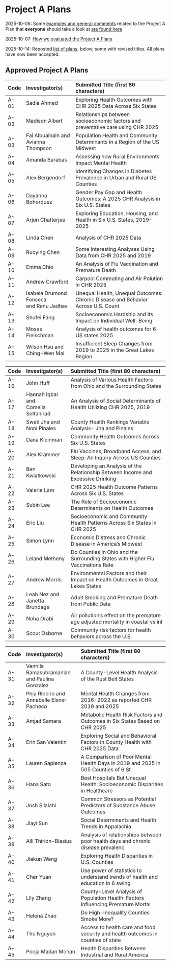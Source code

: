 # Project A Plans

2025-10-06: Some [examples and general comments](examples.md) related to the Project A Plan that **everyone** should take a look at [are found here](examples.md)

2025-10-07: [How we evaluated the Project A Plans](https://github.com/THOMASELOVE/431-classes-2025/blob/main/projectA/plans/evaluation.md)

2025-10-14: Reposted [list of plans](#approved-project-a-plans), below, some with revised titles. All plans have now been accepted.

## Approved Project A Plans

Code | Investigator(s) | Submitted Title (first 80 characters)
:---- | :---------------- | :---------------------------------------------------------------------------------------------
A-01 | Sadia Ahmed | Exploring Health Outcomes with CHR 2025 Data Across Six States
A-02 | Madison Albert | Relationships between socioeconomic factors and preventative care using CHR 2025
A-03 | Fai Albuainain and <br> Avianna Thompson | Population Health and Community Determinants in a Region of the US Midwest
A-04 | Amanda Barabas | Assessing how Rural Environments Impact Mental Health
A-05 | Alex Bergendorf | Identifying Changes in Diabetes Prevalence in Urban and Rural US Counties
A-06 | Dayanna Bohorquez | Gender Pay Gap and Health Outcomes: A 2025 CHR Analysis in Six U.S. States
A-07 | Arjun Chatterjee | Exploring Education, Housing, and Health in Six U.S. States, 2019–2025
A-08 | Linda Chen | Analysis of CHR 2025 Data
A-09 | Ruoying Chen | Some Interesting Analyses Using Data from CHR 2025 and 2019
A-10 | Emma Chio | An Analysis of Flu Vaccination and Premature Death
A-11 | Andrew Crawford | Carpool Commuting and Air Polution in CHR 2025
A-12 | Isabela Drumond Fonseca <br> and Renu Jadhav | Unequal Health, Unequal Outcomes: Chronic Disease and Behavior Across U.S. Count
A-13 | Shufei Fang | Socioeconomic Hardship and Its Impact on Individual Well-Being
A-14 | Moses Fleischman | Analysis of health outcomes for 6 US states 2025
A-15 | Wilson Hsu and <br> Ching-Wen Mai | Insufficient Sleep Changes from 2019 to 2025 in the Great Lakes Region

Code | Investigator(s) | Submitted Title (first 80 characters)
:---- | :---------------- | :---------------------------------------------------------------------------------------------
A-16 | John Huff | Analysis of Various Health Factors from Ohio and the Surrounding States
A-17 | Hannah Iqbal and <br> Comelia Soltanirad | An Analysis of Social Determinants of Health Utilizing CHR 2025, 2019
A-18 | Swati Jha and <br> Noni Pinales | County Health Rankings Variable Analysis- Jha and Pinales
A-19 | Dana Kleinman | Community Health Outcomes Across Six U.S. States
A-20 | Alex Krammer | Flu Vaccines, Broadband Access, and Sleep: An Inquiry Across US Counties
A-21 | Ben Kwiatkowski | Developing an Analysis of the Relationship Between Income and Excessive Drinking
A-22 | Valerie Lam | CHR 2025 Health Outcome Patterns Across Six U.S. States
A-23 | Subin Lee | The Role of Socioeconomic Determinants on Health Outcomes
A-24 | Eric Liu | Socioeconomic and Community Health Patterns Across Six States in CHR 2025
A-25 | Simon Lynn | Economic Distress and Chronic Disease in America’s Midwest
A-26 | Leland Metheny | Do Counties in Ohio and the Surrounding States with Higher Flu Vaccinations Rate
A-27 | Andrew Morris | Environmental Factors and their Impact on Health Outcomes in Great Lakes States
A-28 | Leah Nez and <br> Janetta Brundage | Adult Smoking and Premature Death from Public Data
A-29 | Noha Orabi | Air pollution’s effect on the premature age adjusted mortality in coastal vs inl
A-30 | Scout Osborne | Community risk factors for health behaviors across the U.S.

Code | Investigator(s) | Submitted Title (first 80 characters)
:---- | :---------------- | :---------------------------------------------------------------------------------------------
A-31 | Vennila Ramasubramanian <br> and Paulina Gonzalez | A County-Level Health Analysis of the Rust Belt States
A-32 | Phia Ribeiro and <br> Annabelle Elsner Pacheco | Mental Health Changes from 2016-2022 as reported CHR 2019 and 2025
A-33 | Amjad Samara | Metabolic Health Risk Factors and Outcomes in Six States Based on CHR 2025
A-34 | Erin San Valentin | Exploring Social and Behavioral Factors in County Health with CHR 2025 Data
A-35 | Lauren Sapienza | A Comparison of Poor Mental Health Days in 2019 and 2025 in 505 Counties of 6 St
A-36 | Hana Sato | Best Hospitals But Unequal Health: Socioeconomic Disparities in Healthcare
A-37 | Josh Silalahi | Common Stressors as Potential Predictors of Substance Abuse Outcomes
A-38 | Jiayi Sun | Social Determinants and Health Trends in Appalachia
A-39 | Alli Thirion-Blasius | Analysis of relationships between poor health days and chronic disease prevalenc
A-40 | Jiakun Wang | Exploring Health Disparities in U.S. Counties
A-41 | Cher Yuan | Use power of statistics to understand trends of health and education in 6 swing 
A-42 | Lily Zhang | County-Level Analysis of Population Health: Factors Influencing Premature Mortal
A-43 | Helena Zhao | Do High-Inequality Counties Smoke More?
A-44 | Thu Nguyen | Access to health care and food security and health outcomes in counties of state
A-45 | Pooja Madan Mohan | Health Disparities Between Industrial and Rural America

